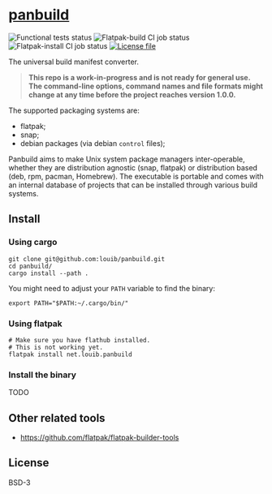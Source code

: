 # [panbuild](https://github.com/louib/panbuild)
![Functional tests status](https://github.com/louib/panbuild/workflows/tests/badge.svg)
![Flatpak-build CI job status](https://github.com/louib/panbuild/workflows/flatpak-build/badge.svg)
![Flatpak-install CI job status](https://github.com/louib/panbuild/workflows/flatpak-install/badge.svg)
[![License file](https://img.shields.io/github/license/louib/panbuild)](https://github.com/louib/panbuild/blob/master/LICENSE)
<!-- uncomment when there is a release available -->
<!-- [![GitHub release](https://img.shields.io/github/release/louib/panbuild)](https://github.com/louib/panbuild/releases/) -->

The universal build manifest converter.

> **This repo is a work-in-progress and is not ready for general use.
  The command-line options, command names and file formats might change
  at any time before the project reaches version 1.0.0.**

The supported packaging systems are:
* flatpak;
* snap;
* debian packages (via debian `control` files);

Panbuild aims to make Unix system package managers inter-operable, whether they are distribution
agnostic (snap, flatpak) or distribution based (deb, rpm, pacman, Homebrew). The executable is
portable and comes with an internal database of projects that can be installed through
various build systems.

## Install

### Using cargo
```
git clone git@github.com:louib/panbuild.git
cd panbuild/
cargo install --path .
```

You might need to adjust your `PATH` variable to find the binary:
```
export PATH="$PATH:~/.cargo/bin/"
```

### Using flatpak
```
# Make sure you have flathub installed.
# This is not working yet.
flatpak install net.louib.panbuild
```

### Install the binary
TODO

## Other related tools
* https://github.com/flatpak/flatpak-builder-tools

## License

BSD-3
